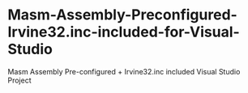 # Masm-Assembly-Preconfigured-Irvine32.inc-included-for-Visual-Studio
Masm Assembly Pre-configured + Irvine32.inc included Visual Studio Project
